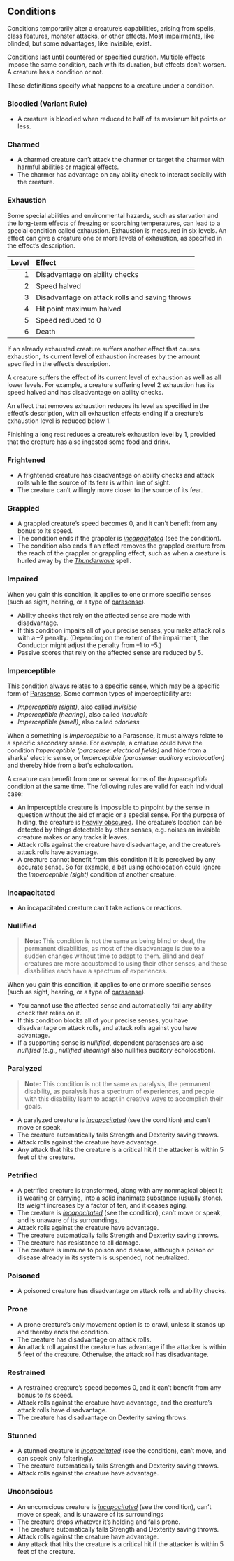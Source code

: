 ## Conditions

Conditions temporarily alter a creature’s capabilities, arising from spells, class features, monster attacks, or other effects.
Most impairments, like blinded, but some advantages, like invisible, exist.

Conditions last until countered or specified duration.
Multiple effects impose the same condition, each with its duration, but effects don’t worsen.
A creature has a condition or not.

These definitions specify what happens to a creature under a condition.

### Bloodied (Variant Rule)

- A creature is bloodied when reduced to half of its maximum hit points or less.

### Charmed

- A charmed creature can’t attack the charmer or target the charmer with harmful abilities or magical effects.
- The charmer has advantage on any ability check to interact socially with the creature.

### Exhaustion

Some special abilities and environmental hazards, such as starvation and the long-term effects of freezing or scorching temperatures, can lead to a special condition called exhaustion.
Exhaustion is measured in six levels.
An effect can give a creature one or more levels of exhaustion, as specified in the effect’s description.

| Level | Effect                                         |
|------:|:-----------------------------------------------|
|     1 | Disadvantage on ability checks                 |
|     2 | Speed halved                                   |
|     3 | Disadvantage on attack rolls and saving throws |
|     4 | Hit point maximum halved                       |
|     5 | Speed reduced to 0                             |
|     6 | Death                                          |

If an already exhausted creature suffers another effect that causes exhaustion, its current level of exhaustion increases by the amount specified in the effect’s description.

A creature suffers the effect of its current level of exhaustion as well as all lower levels.
For example, a creature suffering level 2 exhaustion has its speed halved and has disadvantage on ability checks.

An effect that removes exhaustion reduces its level as specified in the effect’s description, with all exhaustion effects ending if a creature’s exhaustion level is reduced below 1.

Finishing a long rest reduces a creature’s exhaustion level by 1, provided that the creature has also ingested some food and drink.

### Frightened

- A frightened creature has disadvantage on ability checks and attack rolls while the source of its fear is within line of sight.
- The creature can’t willingly move closer to the source of its fear.

### Grappled

- A grappled creature’s speed becomes 0, and it can’t benefit from any bonus to its speed.
- The condition ends if the grappler is _[<span class="condition">incapacitated</span>](#Conditions_incapacitated)_ (see the condition).
- The condition also ends if an effect removes the grappled creature from the reach of the grappler or grappling effect, such as when a creature is hurled away by the _[<span class="spell">Thunderwave</span>](#Thunderwave_thunderwave)_ spell.

### Impaired

When you gain this condition, it applies to one or more specific senses (such as sight, hearing, or a type of [parasense](#Exploration_Environment_parasense)).

- Ability checks that rely on the affected sense are made with disadvantage.
- If this condition impairs all of your precise senses, you make attack rolls with a –2 penalty.
  (Depending on the extent of the impairment, the Conductor might adjust the penalty from –1 to –5.)
- Passive scores that rely on the affected sense are reduced by 5.

### Imperceptible

This condition always relates to a specific sense, which may be a specific form of [Parasense](#Exploration_Environment_parasense).
Some common types of imperceptibility are:

- _Imperceptible (sight)_, also called _invisible_
- _Imperceptible (hearing)_, also called _inaudible_
- _Imperceptible (smell)_, also called _odorless_

When a something is _Imperceptible_ to a Parasense, it must always relate to a specific secondary sense.
For example, a creature could have the condition _Imperceptible (parasense: electrical fields)_ and hide from a sharks' electric sense, or _Imperceptible (parasense: auditory echolocation)_ and thereby hide from a bat's echolocation.

A creature can benefit from one or several forms of the _Imperceptible_ condition at the same time.
The following rules are valid for each individual case:

- An imperceptible creature is impossible to pinpoint by the sense in question without the aid of magic or a special sense. For the purpose of hiding, the creature is [heavily obscured](#Exploration_Environment_senses_and_awareness).
  The creature’s location can be detected by things detectable by other senses, e.g. noises an invisible creature makes or any tracks it leaves.
- Attack rolls against the creature have disadvantage, and the creature’s attack rolls have advantage.
- A creature cannot benefit from this condition if it is perceived by any accurate sense.
  So for example, a bat using echolocation could ignore the _Imperceptible (sight)_ condition of another creature.

### <a id="Conditions_incapacitated"></a>Incapacitated

- An incapacitated creature can’t take actions or reactions.

### Nullified

> **Note:**
> This condition is not the same as being blind or deaf, the permanent disabilities, as most of the disadvantage is due to a sudden changes without time to adapt to them.
> Blind and deaf creatures are more accustomed to using their other senses, and these disabilities each have a spectrum of experiences.

When you gain this condition, it applies to one or more specific senses (such as sight, hearing, or a type of [parasense](#Exploration_Environment_parasense)).

- You cannot use the affected sense and automatically fail any ability check that relies on it.
- If this condition blocks all of your precise senses, you have disadvantage on attack rolls, and attack rolls against you have advantage.
- If a supporting sense is _nullified_, dependent parasenses are also _nullified_ (e.g., _nullified (hearing)_ also nullifies auditory echolocation).

### Paralyzed

> **Note:**
> This condition is not the same as paralysis, the permanent disability, as paralysis has a spectrum of experiences, and people with this disability learn to adapt in creative ways to accomplish their goals.

- A paralyzed creature is _[<span class="condition">incapacitated</span>](#Conditions_incapacitated)_ (see the condition) and can’t move or speak.
- The creature automatically fails Strength and Dexterity saving throws.
- Attack rolls against the creature have advantage.
- Any attack that hits the creature is a critical hit if the attacker is within 5 feet of the creature.

### Petrified

- A petrified creature is transformed, along with any nonmagical object it is wearing or carrying, into a solid inanimate substance (usually stone).
  Its weight increases by a factor of ten, and it ceases aging.
- The creature is _[<span class="condition">incapacitated</span>](#Conditions_incapacitated)_ (see the condition), can’t move or speak, and is unaware of its surroundings.
- Attack rolls against the creature have advantage.
- The creature automatically fails Strength and Dexterity saving throws.
- The creature has resistance to all damage.
- The creature is immune to poison and disease, although a poison or disease already in its system is suspended, not neutralized.

### Poisoned

- A poisoned creature has disadvantage on attack rolls and ability checks.

### Prone

- A prone creature’s only movement option is to crawl, unless it stands up and thereby ends the condition.
- The creature has disadvantage on attack rolls.
- An attack roll against the creature has advantage if the attacker is within 5 feet of the creature.
  Otherwise, the attack roll has disadvantage.

### Restrained

- A restrained creature’s speed becomes 0, and it can’t benefit from any bonus to its speed.
- Attack rolls against the creature have advantage, and the creature’s attack rolls have disadvantage.
- The creature has disadvantage on Dexterity saving throws.

### Stunned

- A stunned creature is _[<span class="condition">incapacitated</span>](#Conditions_incapacitated)_ (see the condition), can’t move, and can speak only falteringly.
- The creature automatically fails Strength and Dexterity saving throws.
- Attack rolls against the creature have advantage.

### Unconscious

- An unconscious creature is _[<span class="condition">incapacitated</span>](#Conditions_incapacitated)_ (see the condition), can’t move or speak, and is unaware of its surroundings
- The creature drops whatever it’s holding and falls prone.
- The creature automatically fails Strength and Dexterity saving throws.
- Attack rolls against the creature have advantage.
- Any attack that hits the creature is a critical hit if the attacker is within 5 feet of the creature.
